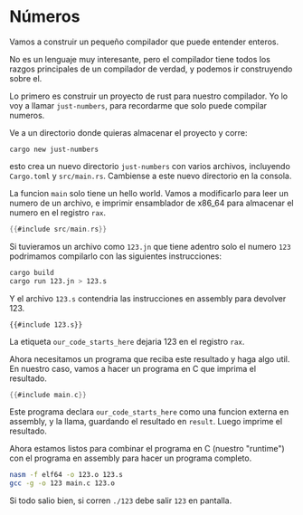 # Números

Vamos a construir un pequeño compilador que puede entender enteros.

No es un lenguaje muy interesante, pero el compilador tiene todos los razgos
principales de un compilador de verdad, y podemos ir construyendo sobre el.

Lo primero es construir un proyecto de rust para nuestro compilador. Yo lo voy a llamar `just-numbers`, para recordarme que solo puede compilar numeros.

Ve a un directorio donde quieras almacenar el proyecto y corre:
```
cargo new just-numbers
```
esto crea un nuevo directorio `just-numbers` con varios archivos, incluyendo
`Cargo.toml` y `src/main.rs`. Cambiense a este nuevo directorio en la consola.

La funcion `main` solo tiene un hello world. Vamos a modificarlo para leer un
numero de un archivo, e imprimir ensamblador de x86_64 para almacenar el numero
en el registro `rax`.

```rust
{{#include src/main.rs}}
```
Si tuvieramos un archivo como `123.jn` que tiene adentro solo el numero `123` podrimamos compilarlo con las siguientes instrucciones:
```bash
cargo build
cargo run 123.jn > 123.s
```
Y el archivo `123.s` contendria las instrucciones en assembly para devolver 123.
```assembly
{{#include 123.s}}
```
La etiqueta `our_code_starts_here` dejaria 123 en el registro `rax`.

Ahora necesitamos un programa que reciba este resultado y haga algo util. En nuestro caso, vamos a hacer un programa en C que imprima el resultado.
```C
{{#include main.c}}
```
Este programa declara `our_code_starts_here` como una funcion externa en assembly, y la llama, guardando el resultado en `result`. Luego imprime el resultado.

Ahora estamos listos para combinar el programa en C (nuestro "runtime") con el programa en assembly para hacer un programa completo.

```bash
nasm -f elf64 -o 123.o 123.s
gcc -g -o 123 main.c 123.o
```

Si todo salio bien, si corren `./123` debe salir `123` en pantalla. 

